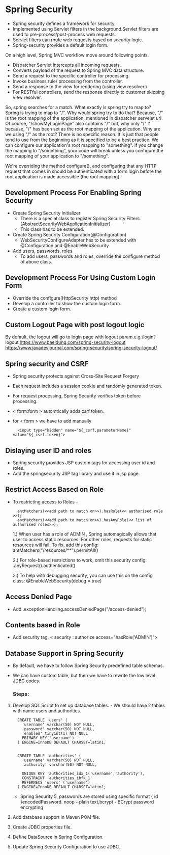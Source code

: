 # Spring Security

- Spring security defines a framework for security.
- Implemented using Servlet filters in the background.Servlet filters are used to pre-process/post-process web requests.
- Servlet filters can route web requests based on security logic.
- Spring-security provides a default login form.

On a high level, Spring MVC workflow move around following points.

- Dispatcher Servlet intercepts all incoming requests.
- Converts payload of the request to Spring MVC data structure.
- Send a request to the specific controller for processing.
- Invoke business rule/ processing from the controller.
- Send a response to the view for rendering (using view resolver.)
- For RESTful controllers, send the response directly to customer skipping view resolver.

So, spring searches for a match. What exactly is spring try to map to? Spring is trying to map to "/". Why would spring try to do that? Because, "/" is the root mapping of the application, mentioned in dispatcher servelet url.
Of course, "/showMyLoginPage" also contains "/" but, why only "/" ? because, "/" has been set as the root mapping of the application.
Why are we using "/" as the root? There is no specific reason. It is just that people tend to use from the beginning as it is specified to be a best practice. We can configure our application's root mapping to "something".
If you change the mapping to "/something", your code will break unless you configure the root mapping of your application to "/something".

We're overriding the method configure(), and configuring that any HTTP request that comes in should be authenticated with a form login before the root application is made accessible (the root mapping).

## Development Process For Enabling Spring Security

- Create Spring Security Initializer
  - There is a special class to register Spring Security Filters. (AbstractSecurityWebApplicationInitializer)
  - This class has to be extended.
- Create Spring Security Configuration(@Configuration)
  - WebSecurityConfigureAdapter has to be extended with @Configuration and @EnableWebSecurity
- Add users, passwords, roles
  - To add users, passwords and roles, override the configure method of above class.

## Development Process For Using Custom Login Form

- Override the configure(HttpSecurity http) method
- Develop a controller to show the custom login form.
- Create a custom login form.

## Custom Logout Page with post logout logic

By default, the logout will go to login page with logout param.e.g /login?logout
https://www.baeldung.com/spring-security-logout
https://www.javadevjournal.com/spring-security/spring-security-logout/

## Spring security and CSRF

- Spring security protects against Cross-Site Request Forgery
- Each request includes a session cookie and randomly generated token.
- For request processing, Spring Security verifies token before processing.
- < form:form > automtically adds csrf token.
- for < form > we have to add manually

  ```
    <input type="hidden" name="${_csrf.parameterName}" value="${_csrf.token}">
  ```

## Dislaying user ID and roles

- Spring security provides JSP custom tags for accessing user id and roles.
- Add the springsecurity JSP tag library and use it in jsp page.

## Restrict Access Based on Role

- To restricting access to Roles -

  ```
    antMatchers(<<add path to match on>>).hasRole(<< authorised role >>);
    antMatchers(<<add path to match on>>).hasAnyRole(<< list of authorised roles>>);
  ```

  1.) When user has a role of ADMIN , Spring automagically allows that user to access static resources. For other roles, requests for static resources will fail. To fix, add this config: antMatchers("/resources/\*\*").permitAll()

  2.) For role-based restrictions to work, omit this security config: .anyRequest().authenticated()

  3.) To help with debugging security, you can use this on the config class: @EnableWebSecurity(debug = true)

## Access Denied Page

- Add .exceptionHandling.accessDeniedPage("/access-denied");

## Contents based in Role

- Add security tag, < security : authorize access="hasRole('ADMIN')">

## Database Support in Spring Security

- By default, we have to follow Spring Security predefined table schemas.
- We can have custom table, but then we have to rewrite the low level JDBC codes.

  ### Steps:

1. Develop SQL Script to set up database tables. - We should have 2 tables with name users and authorities.

   ```
     CREATE TABLE 'users' (
       'username' varchar(50) NOT NULL,
       'password' varchar(50) NOT NULL,
       'enabled' tinyint(1) NOT NULL
       PRIMARY KEY('username')
     ) ENGINE=InnoDB DEFAULT CHARSET=latin1;


     CREATE TABLE 'authorities' (
       'username' varchar(50) NOT NULL,
       'authority' varchar(50) NOT NULL,

       UNIQUE KEY 'authorities_idx_1('username','authority'),
       CONSTRAINT 'authorities_ibfk_1'
       REFERNECS 'users' ('username')
     ) ENGINE=InnoDB DEFAULT CHARSET=latin1;

   ```

   - Spring Security 5, passwords are stored using specific format { id }encodedPassword. noop - plain text,bcrypt - BCrypt password encrypting

2. Add database support in Maven POM file.
3. Create JDBC properties file.
4. Define DataSource in Spring Configuration.
5. Update Spring Security Configuration to use JDBC.
